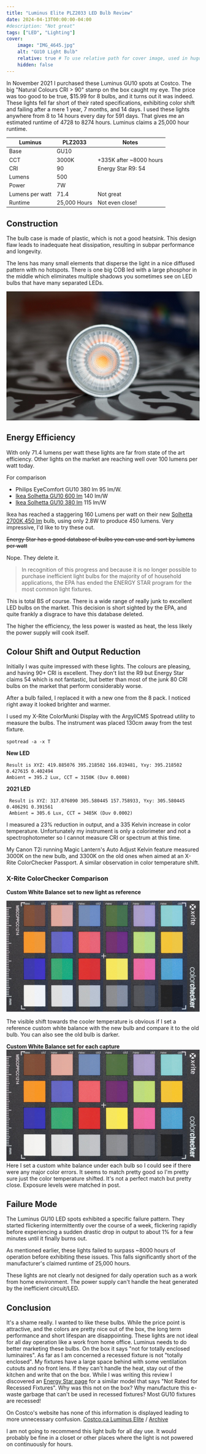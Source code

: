 ```yaml
---
title: "Luminus Elite PLZ2033 LED Bulb Review"
date: 2024-04-13T00:00:00-04:00
#description: "Not great"
tags: ["LED", "Lighting"]
cover:
    image: "IMG_4645.jpg"
    alt: "GU10 Light Bulb"
    relative: true # To use relative path for cover image, used in hugo Page-bundles
    hidden: false
---
```


In November 2021 I purchased these Luminus GU10 spots at Costco. The big "Natural Colours CRI > 90" stamp on the box caught my eye. The price was too good to be true, $15.99 for 8 bulbs, and it turns out it was indeed. These lights fell far short of their rated specifications, exhibiting color shift and failing after a mere 1 year, 7 months, and 14 days. I used these lights anywhere from 8 to 14 hours every day for 591 days. That gives me an estimated runtime of 4728 to 8274 hours. Luminus claims a 25,000 hour runtime.

| Luminus | PLZ2033 | Notes |
|---|---|---|
| Base |  GU10 |  |
| CCT | 3000K | +335K after ~8000 hours |
| CRI | 90 | Energy Star R9: 54 |
| Lumens | 500 |  |
| Power | 7W |  |
| Lumens per watt | 71.4 | Not great |
| Runtime | 25,000 Hours | Not even close! |

## Construction

The bulb case is made of plastic, which is not a good heatsink. This design flaw leads to inadequate heat dissipation, resulting in subpar performance and longevity.

The lens has many small elements that disperse the light in a nice diffused pattern with no hotspots. There is one big COB led with a large phosphor in the middle which eliminates multiple shadows you sometimes see on LED bulbs that have many separated LEDs.

![GU10 Light Bulb](IMG_4649.jpg)

## Energy Efficiency

With only 71.4 lumens per watt these lights are far from state of the art efficiency. Other lights on the market are reaching well over 100 lumens per watt today.

For comparison
- Philips EyeComfort GU10 380 lm 95 lm/W.
- [Ikea Solhetta GU10 600 lm](https://www.ikea.com/ca/en/p/solhetta-led-bulb-gu10-600-lumen-dimmable-90548420/) 140 lm/W
- [Ikea Solhetta GU10 380 lm](https://www.ikea.com/ca/en/p/solhetta-led-bulb-gu10-380-lumen-dimmable-40498781/) 115 lm/W

Ikea has reached a staggering 160 Lumens per watt on their new [Solhetta 2700K 450 lm](https://www.ikea.com/ca/en/p/solhetta-led-bulb-e26-450-lumen-globe-clear-50498667/) bulb, using only 2.8W to produce 450 lumens. Very impressive, I'd like to try these out.

~~Energy Star has a good database of bulbs you can use and sort by lumens per watt~~ 

Nope. They delete it.

>In recognition of this progress and because it is no longer possible to purchase inefficient light bulbs for the majority of of household applications, the EPA has ended the ENERGY STAR program for the most common light fixtures.

This is total BS of course. There is a wide range of really junk to excellent LED bulbs on the market. This decision is short sighted by the EPA, and quite frankly a disgrace to have this database deleted.

The higher the efficiency, the less power is wasted as heat, the less likely the power supply will cook itself. 

## Colour Shift and Output Reduction

Initially I was quite impressed with these lights. The colours are pleasing, and having 90+ CRI is excellent. They don't list the R9 but Energy Star claims 54 which is not fantastic, but better than most of the junk 80 CRI bulbs on the market that perform considerably worse.

After a bulb failed, I replaced it with a new one from the 8 pack. I noticed right away it looked brighter and warmer.

I used my X-Rite ColorMunki Display with the ArgyllCMS Spotread utility to measure the bulbs. The instrument was placed 130cm away from the test fixture.

`spotread -a -x T`

**New LED**
```
Result is XYZ: 419.885076 395.218502 166.819481, Yxy: 395.218502 0.427615 0.402494
Ambient = 395.2 Lux, CCT = 3150K (Duv 0.0008)
```

**2021 LED**

```
 Result is XYZ: 317.076090 305.580445 157.758933, Yxy: 305.580445 0.406291 0.391561
 Ambient = 305.6 Lux, CCT = 3485K (Duv 0.0002)
```

I measured a 23% reduction in output, and a 335 Kelvin increase in color temperature. Unfortunately my instrument is only a colorimeter and not a spectrophotometer so I cannot measure CRI or spectrum at this time.

My Canon T2i running Magic Lantern's Auto Adjust Kelvin feature measured 3000K on the new bulb, and 3300K on the old ones when aimed at an X-Rite ColorChecker Passport. A similar observation in color temperature shift.

### X-Rite ColorChecker Comparison

**Custom White Balance set to new light as reference**

![Reference vs Custom White Balance](Luminus-Reference.jpg)

The visible shift towards the cooler temperature is obvious if I set a reference custom white balance with the new bulb and compare it to the old bulb. You can also see the old bulb is darker.

**Custom White Balance set for each capture**
![Custom White Balance](Luminus-CustomWB.jpg)
Here I set a custom white balance under each bulb so I could see if there were any major color errors. It seems to match pretty good so I'm pretty sure just the color temperature shifted. It's not a perfect match but pretty close. Exposure levels were matched in post.

## Failure Mode

The Luminus GU10 LED spots exhibited a specific failure pattern. They started flickering intermittently over the course of a week, flickering rapidly before experiencing a sudden drastic drop in output to about 1% for a few minutes until it finally burns out.

As mentioned earlier, these lights failed to surpass ~8000 hours of operation before exhibiting these issues. This falls significantly short of the manufacturer's claimed runtime of 25,000 hours.

These lights are not clearly not designed for daily operation such as a work from home environment. The power supply can't handle the heat generated by the inefficient circuit/LED.

## Conclusion

It's a shame really. I wanted to like these bulbs. While the price point is attractive, and the colors are pretty nice out of the box, the long term performance and short lifespan are disappointing. These lights are not ideal for all day operation like a work from home office. Luminus needs to do better marketing these bulbs. On the box it says "not for totally enclosed luminaires". As far as I am concerned a recessed fixture is not "totally enclosed". My fixtures have a large space behind with some ventilation cutouts and no front lens. If they can't handle the heat, stay out of the kitchen and write that on the box. While I was writing this review I discovered an [Energy Star page](https://www.energystar.gov/productfinder/product/certified-light-bulbs/details/2301907) for a similar model that says "Not Rated for Recessed Fixtures". Why was this not on the box? Why manufacture this e-waste garbage that can't be used in recessed fixtures? Most GU10 fixtures are recessed!

On Costco's website has none of this information is displayed leading to more unnecessary confusion.
[Costco.ca Luminus Elite](https://www.costco.ca/luminus-led-elite-7w-gu10-500-lumens-dimmable%2C-8-pack.product.100778123.html) / [Archive](https://archive.ph/ff1JS)

I am not going to recommend this light bulb for all day use. It would probably be fine in a closet or other places where the light is not powered on continuously for hours.
